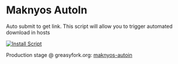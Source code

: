 # Maknyos AutoIn
Auto submit to get link.
This script will allow you to trigger automated download in hosts


<a class="btn btn-primary" href="maknyos-autoin.user.js?raw=true"><img src="https://dl.dropbox.com/s/xxc73r4ktajn7ux/btn-install-min.png" alt="Install Script"></a>

Production stage @ greasyfork.org: <a href="https://greasyfork.org/en/scripts/97-maknyos-autoin" target="_blank">maknyos-autoin</a>